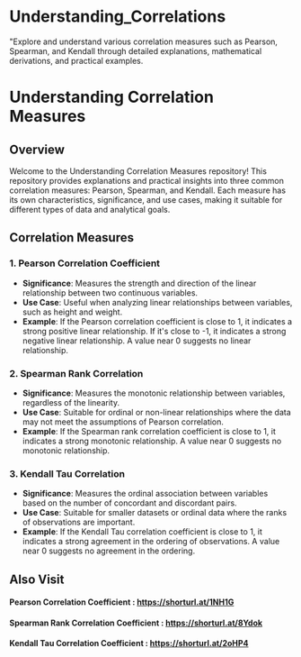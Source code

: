 # Understanding_Correlations
  "Explore and understand various correlation measures such as Pearson, Spearman, and Kendall through detailed explanations, mathematical derivations, and practical examples. 


# Understanding Correlation Measures

## Overview
Welcome to the Understanding Correlation Measures repository! This repository provides explanations and practical insights into three common correlation measures: Pearson, Spearman, and Kendall. Each measure has its own characteristics, significance, and use cases, making it suitable for different types of data and analytical goals.

## Correlation Measures
### 1. Pearson Correlation Coefficient
- **Significance**: Measures the strength and direction of the linear relationship between two continuous variables.
- **Use Case**: Useful when analyzing linear relationships between variables, such as height and weight.
- **Example**: If the Pearson correlation coefficient is close to 1, it indicates a strong positive linear relationship. If it's close to -1, it indicates a strong negative linear relationship. A value near 0 suggests no linear relationship.

### 2. Spearman Rank Correlation
- **Significance**: Measures the monotonic relationship between variables, regardless of the linearity.
- **Use Case**: Suitable for ordinal or non-linear relationships where the data may not meet the assumptions of Pearson correlation.
- **Example**: If the Spearman rank correlation coefficient is close to 1, it indicates a strong monotonic relationship. A value near 0 suggests no monotonic relationship.

### 3. Kendall Tau Correlation
- **Significance**: Measures the ordinal association between variables based on the number of concordant and discordant pairs.
- **Use Case**: Suitable for smaller datasets or ordinal data where the ranks of observations are important.
- **Example**: If the Kendall Tau correlation coefficient is close to 1, it indicates a strong agreement in the ordering of observations. A value near 0 suggests no agreement in the ordering.

## Also Visit

#### Pearson Correlation Coefficient : https://shorturl.at/1NH1G
#### Spearman Rank Correlation Coefficient : https://shorturl.at/8Ydok
#### Kendall Tau Correlation Coefficient : https://shorturl.at/2oHP4
